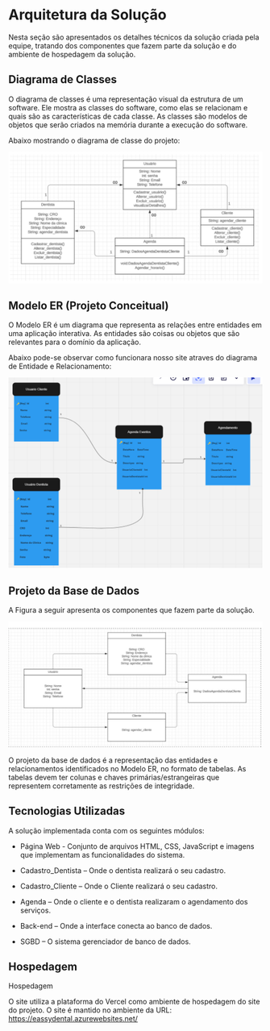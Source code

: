 # Arquitetura da Solução

Nesta seção são apresentados os detalhes técnicos da solução criada pela equipe, tratando dos componentes que fazem parte da solução e do ambiente de hospedagem da solução. 

## Diagrama de Classes

O diagrama de classes é uma representação visual da estrutura de um software. Ele mostra as classes do software, como elas se relacionam e quais são as características de cada classe. As classes são modelos de objetos que serão criados na memória durante a execução do software.

Abaixo mostrando o diagrama de classe do projeto:

![Imagem 12 Diagrama de Classe](img/diagramadeclasse2.png)

## Modelo ER (Projeto Conceitual)

O Modelo ER é um diagrama que representa as relações entre entidades em uma aplicação interativa. As entidades são coisas ou objetos que são relevantes para o domínio da aplicação.

Abaixo pode-se observar como funcionara nosso site atraves do diagrama de Entidade e Relacionamento:

![Imagem 13 Entidade de Relacionamento](img/diagramaderelacionamento2.png)

## Projeto da Base de Dados

A Figura a seguir apresenta os componentes que fazem parte da solução.

![Imagem 14 Entidade de Relacionamento](img/diagramadecomponentes.png)

O projeto da base de dados é a representação das entidades e relacionamentos identificados no Modelo ER, no formato de tabelas. As tabelas devem ter colunas e chaves primárias/estrangeiras que representem corretamente as restrições de integridade.



## Tecnologias Utilizadas

A solução implementada conta com os seguintes módulos: 

* Página Web - Conjunto de arquivos HTML, CSS, JavaScript e imagens que implementam as funcionalidades do sistema. 

* Cadastro_Dentista – Onde o dentista realizará o seu cadastro. 

* Cadastro_Cliente – Onde o Cliente realizará o seu cadastro. 

* Agenda – Onde o cliente e o dentista realizaram o agendamento dos serviços. 

* Back-end – Onde a interface conecta ao banco de dados. 

* SGBD – O sistema gerenciador de banco de dados.  



## Hospedagem

Hospedagem 

O site utiliza a plataforma do Vercel como ambiente de hospedagem do site do projeto. O site é mantido no ambiente da URL: https://eassydental.azurewebsites.net/ 
